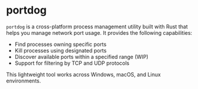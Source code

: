 # portdog

`portdog` is a cross-platform process management utility built with Rust that helps you manage network port usage. It provides the following capabilities:

- Find processes owning specific ports
- Kill processes using designated ports
- Discover available ports within a specified range (WIP)
- Support for filtering by TCP and UDP protocols

This lightweight tool works across Windows, macOS, and Linux environments.

